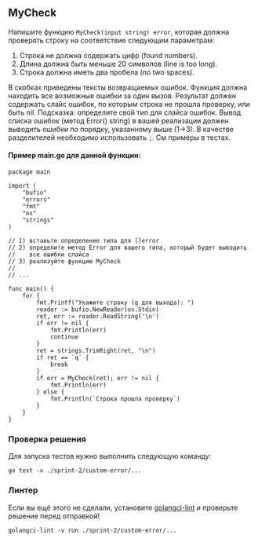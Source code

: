 ## MyCheck

Напишите функцию `MyCheck(input string) error`, которая должна проверять строку на соответствие следующим параметрам:
1) Строка не должна содержать цифр (found numbers).
2) Длина должна быть меньше 20 символов (line is too long).
3) Строка должна иметь два пробела (no two spaces).

В скобках приведены тексты возвращаемых ошибок.
Функция должна находить все возможные ошибки за один вызов. Результат должен содержать слайс ошибок, по которым строка не прошла проверку, или быть nil. Подсказка: определите свой тип для слайса ошибок.
Вывод списка ошибок (метод Error() string) в вашей реализации должен выводить ошибки по порядку, указанному выше (1->3). В качестве разделителей необходимо использовать `;`.
См примеры в тестах.


#### Пример main.go для данной функции:

```
package main

import (
    "bufio"
    "errors"
    "fmt"
    "os"
    "strings"
)

// 1) вставьте определение типа для []error
// 2) определите метод Error для вашего типа, который будет выводить
//    все ошибки слайса
// 3) реализуйте функцию MyCheck
//
// ...

func main() {
    for {
        fmt.Printf("Укажите строку (q для выхода): ")
        reader := bufio.NewReader(os.Stdin)
        ret, err := reader.ReadString('\n')
        if err != nil {
            fmt.Println(err)
            continue
        }
        ret = strings.TrimRight(ret, "\n")
        if ret == `q` {
            break
        }
        if err = MyCheck(ret); err != nil {
            fmt.Println(err)
        } else {
            fmt.Println(`Строка прошла проверку`)
        }
    }
}
```

### Проверка решения

Для запуска тестов нужно выполнить следующую команду:

```
go test -v ./sprint-2/custom-error/...
```

### Линтер

Если вы ещё этого не сделали, установите [golangci-lint](https://github.com/golangci/golangci-lint) и проверьте решение перед отправкой!
```
golangci-lint -v run ./sprint-2/custom-error/...
```

